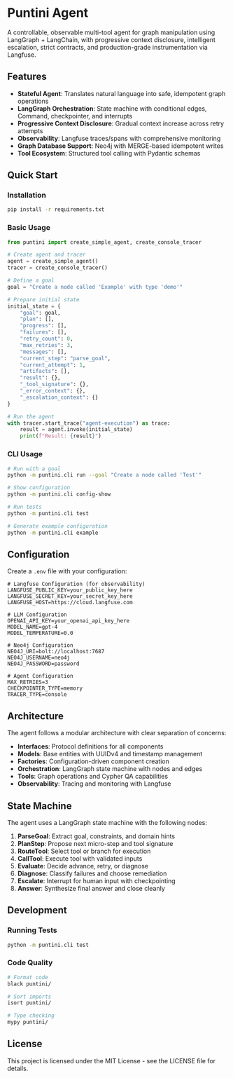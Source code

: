# Puntini Agent

A controllable, observable multi-tool agent for graph manipulation using LangGraph + LangChain, with progressive context disclosure, intelligent escalation, strict contracts, and production-grade instrumentation via Langfuse.

## Features

- **Stateful Agent**: Translates natural language into safe, idempotent graph operations
- **LangGraph Orchestration**: State machine with conditional edges, Command, checkpointer, and interrupts
- **Progressive Context Disclosure**: Gradual context increase across retry attempts
- **Observability**: Langfuse traces/spans with comprehensive monitoring
- **Graph Database Support**: Neo4j with MERGE-based idempotent writes
- **Tool Ecosystem**: Structured tool calling with Pydantic schemas

## Quick Start

### Installation

```bash
pip install -r requirements.txt
```

### Basic Usage

```python
from puntini import create_simple_agent, create_console_tracer

# Create agent and tracer
agent = create_simple_agent()
tracer = create_console_tracer()

# Define a goal
goal = "Create a node called 'Example' with type 'demo'"

# Prepare initial state
initial_state = {
    "goal": goal,
    "plan": [],
    "progress": [],
    "failures": [],
    "retry_count": 0,
    "max_retries": 3,
    "messages": [],
    "current_step": "parse_goal",
    "current_attempt": 1,
    "artifacts": [],
    "result": {},
    "_tool_signature": {},
    "_error_context": {},
    "_escalation_context": {}
}

# Run the agent
with tracer.start_trace("agent-execution") as trace:
    result = agent.invoke(initial_state)
    print(f"Result: {result}")
```

### CLI Usage

```bash
# Run with a goal
python -m puntini.cli run --goal "Create a node called 'Test'"

# Show configuration
python -m puntini.cli config-show

# Run tests
python -m puntini.cli test

# Generate example configuration
python -m puntini.cli example
```

## Configuration

Create a `.env` file with your configuration:

```env
# Langfuse Configuration (for observability)
LANGFUSE_PUBLIC_KEY=your_public_key_here
LANGFUSE_SECRET_KEY=your_secret_key_here
LANGFUSE_HOST=https://cloud.langfuse.com

# LLM Configuration
OPENAI_API_KEY=your_openai_api_key_here
MODEL_NAME=gpt-4
MODEL_TEMPERATURE=0.0

# Neo4j Configuration
NEO4J_URI=bolt://localhost:7687
NEO4J_USERNAME=neo4j
NEO4J_PASSWORD=password

# Agent Configuration
MAX_RETRIES=3
CHECKPOINTER_TYPE=memory
TRACER_TYPE=console
```

## Architecture

The agent follows a modular architecture with clear separation of concerns:

- **Interfaces**: Protocol definitions for all components
- **Models**: Base entities with UUIDv4 and timestamp management
- **Factories**: Configuration-driven component creation
- **Orchestration**: LangGraph state machine with nodes and edges
- **Tools**: Graph operations and Cypher QA capabilities
- **Observability**: Tracing and monitoring with Langfuse

## State Machine

The agent uses a LangGraph state machine with the following nodes:

1. **ParseGoal**: Extract goal, constraints, and domain hints
2. **PlanStep**: Propose next micro-step and tool signature
3. **RouteTool**: Select tool or branch for execution
4. **CallTool**: Execute tool with validated inputs
5. **Evaluate**: Decide advance, retry, or diagnose
6. **Diagnose**: Classify failures and choose remediation
7. **Escalate**: Interrupt for human input with checkpointing
8. **Answer**: Synthesize final answer and close cleanly

## Development

### Running Tests

```bash
python -m puntini.cli test
```

### Code Quality

```bash
# Format code
black puntini/

# Sort imports
isort puntini/

# Type checking
mypy puntini/
```

## License

This project is licensed under the MIT License - see the LICENSE file for details.

